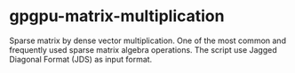 # gpgpu-matrix-multiplication

Sparse matrix by dense vector multiplication. One of the most common and frequently used sparse matrix algebra operations.
The script use Jagged Diagonal Format (JDS) as input format.
